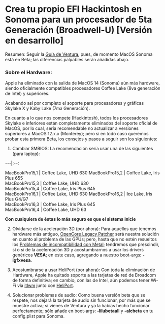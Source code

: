 [Guía de Ventura]: https://github.com/sebasrock156/Acer-E5-572-TMP246-OpenCore/blob/Ventura/GUIA.md
[Problemas de incompatibilidad con Metal]: https://github.com/dortania/OpenCore-Legacy-Patcher/issues/1076
[OpenCore Legacy Patcher]: https://github.com/dortania/OpenCore-Legacy-Patcher
[itlwm]: https://github.com/OpenIntelWireless/itlwm/releases/download/v2.2.0/itlwm_v2.2.0_stable.kext.zip
[HeliPort]: https://github.com/OpenIntelWireless/HeliPort


# Crea tu propio EFI Hackintosh en Sonoma para un procesador de 5ta Generación (Broadwell-U) [Versión en desarrollo]

Resumen: Seguir la [Guía de Ventura], pues, de momento MacOS Sonoma está en Beta; las diferencias palpables serán añadidas abajo.

### Sobre el Hardware:

Apple ha eliminado con la salida de MacOS 14 (Sonoma) aún más hardware, siendo oficialmente compatibles procesadores Coffee Lake (8va generación de Intel) y superiores.

Acabando así por completo el soporte para procesadores y gráficas Skylake X y Kaby Lake (7ma Generación).

En cuanto a lo que nos compete (Hackintosh), todos los procesadores Skylake e inferiores están completamente eliminados del soporte oficial de MacOS, por lo cual, sería recomendable no actualizar a versiones superiores a MacOS 12.x.x (Monterey); pero si en todo caso queremos probar esta primera Beta, los consejos y pasos a seguir son los siguientes:

1. Cambiar SMBIOS: La recomendación sería usar una de las siguientes (para laptop):

---|:--:

MacBookPro15,1 | Coffee Lake, UHD 630
MacBookPro15,2 | Coffee Lake, Iris Plus 655    
MacBookPro15,3 | Coffee Lake, UHD 630  
MacBookPro15,4 | Coffee Lake, Iris Plus 645   
MacBookPro16,1 | Coffee Lake, UHD 630
MacBookPro16,2 | Ice Lake, Iris Plus G4/G7     
MacBookPro16,3 | Coffee Lake, Iris Plus 645  
MacBookPro16,4 | Coffee Lake, UHD 63


**Con cualquiera de éstas lo más seguro es que el sistema inicie**


2. Olvidarse de la aceleración 3D (por ahora): Para aquellos que tenemos hardware más antiguo, [OpenCore Legacy Patcher] será nuestra solución en cuanto al problema de las GPUs; pero, hasta que no estén resueltos los [Problemas de incompatibilidad con Metal]; tendremos que prescindir, sí o sí de la acelereación 3D y acostumbrarnos a usar los drivers genéricos **VESA**; en este caso, agregando a nuestro boot-args: **-igfxvesa**.


3. Acostumbrarse a usar HeliPort (por ahora): Con toda la eliminación de Hardware, Apple ha quitado soporte a las tarjetas de red de Broadcom de forma definitiva; en cambio, con las de Intel, aún podemos tener Wi-Fi vía [itlwm] junto con [HeliPort].


4. Solucionar problemas de audio: Como buena versión beta que se respete, nos dejará la tarjeta de audio sin funcionar, por más que se muestre activa; si vienes de Ventura y ya la habías hecho funcionar perfectamente; sólo añade en boot-args: **-lilubetaall** y **-alcbeta** en tu config.plist para Sonoma.

